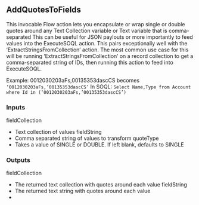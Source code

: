 ## AddQuotesToFields
This invocable Flow action lets you encapsulate or wrap single or double quotes around any Text Collection variable or Text variable that is comma-separated
This can be useful for JSON paylouts or more importantly to feed values into the ExecuteSOQL action.
This pairs exceptionally well with the ‘ExtractStringsFromCollection’ action.
The most common use case for this will be running ‘ExtractStringsFromCollection’ on a record collection to get a comma-separated string of IDs, then running this action to feed into ExecuteSOQL.

Example: 0012030203aFs,00135353dascCS becomes `‘0012030203aFs,’00135353dascCS’`
In SOQL: `Select Name,Type from Account where Id in (‘0012030203aFs,’00135353dascCS’)`

### Inputs
fieldCollection
-	Text collection of values
fieldString
-	Comma separated string of values to transform
quoteType
-	Takes a value of SINGLE or DOUBLE. If left blank, defaults to SINGLE

### Outputs
fieldCollection
-	The returned text collection with quotes around each value
fieldString
-	The returned text string with quotes around each value
-	
